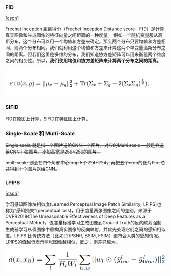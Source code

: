 ### FID

[[csdn](https://blog.csdn.net/qq_40608730/article/details/110546612)]

Frechet Inception 距离得分（Frechet Inception Distance score，FID）是计算真实图像和生成图像的特征向量之间距离的一种度量。
假如一个随机变量服从高斯分布，这个分布可以用一个均值和方差来确定。那么两个分布只要均值和方差相同，则两个分布相同。我们就利用这个均值和方差来计算这两个单变量高斯分布之间的距离。但我们这里是多维的分布，我们知道协方差矩阵可以用来衡量两个维度之间的相关性。所以，**我们使用均值和协方差矩阵来计算两个分布之间的距离。**

![在这里插入图片描述](./pic/20201203170145876.png)

### SIFID

FID在原图上计算，SIFID在特征图上计算。

### Single-Scale 和 Multi-Scale

~~Single scale 就是指一个图片送给CNN一个图片，对应的Multi scale 一般是会送给CNN十张图片，比如高宽是256*256的图片。~~

~~multi scale 则会在四个角和中心crop 5个224*224，再把五个crop的图片flip ,总共得到十个图片送给CNN。~~

### LPIPS

[[csdn](https://blog.csdn.net/weixin_43466026/article/details/119898304)]

学习感知图像块相似度(Learned Perceptual Image Patch Similarity, LPIPS)也称为“感知损失”(perceptual loss)，用于度量两张图像之间的差别。来源于CVPR2018《The Unreasonable Effectiveness of Deep Features as a Perceptual Metric》，该度量标准学习生成图像到Ground Truth的反向映射强制生成器学习从假图像中重构真实图像的反向映射，并优先处理它们之间的感知相似度。LPIPS 比传统方法（比如L2/PSNR, SSIM, FSIM）更符合人类的感知情况。LPIPS的值越低表示两张图像越相似，反之，则差异越大。


![在这里插入图片描述](./pic/1285814396404e138ebb22c5048bbd5c.png)
